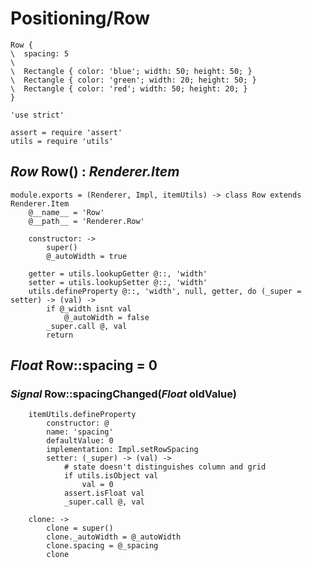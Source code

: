 Positioning/Row
===============

```style
Row {
\  spacing: 5
\
\  Rectangle { color: 'blue'; width: 50; height: 50; }
\  Rectangle { color: 'green'; width: 20; height: 50; }
\  Rectangle { color: 'red'; width: 50; height: 20; }
}
```

	'use strict'

	assert = require 'assert'
	utils = require 'utils'

*Row* Row() : *Renderer.Item*
-----------------------------

	module.exports = (Renderer, Impl, itemUtils) -> class Row extends Renderer.Item
		@__name__ = 'Row'
		@__path__ = 'Renderer.Row'

		constructor: ->
			super()
			@_autoWidth = true

		getter = utils.lookupGetter @::, 'width'
		setter = utils.lookupSetter @::, 'width'
		utils.defineProperty @::, 'width', null, getter, do (_super = setter) -> (val) ->
			if @_width isnt val
				@_autoWidth = false
			_super.call @, val
			return

*Float* Row::spacing = 0
------------------------

### *Signal* Row::spacingChanged(*Float* oldValue)

		itemUtils.defineProperty
			constructor: @
			name: 'spacing'
			defaultValue: 0
			implementation: Impl.setRowSpacing
			setter: (_super) -> (val) ->
				# state doesn't distinguishes column and grid
				if utils.isObject val
					val = 0
				assert.isFloat val
				_super.call @, val

		clone: ->
			clone = super()
			clone._autoWidth = @_autoWidth
			clone.spacing = @_spacing
			clone
